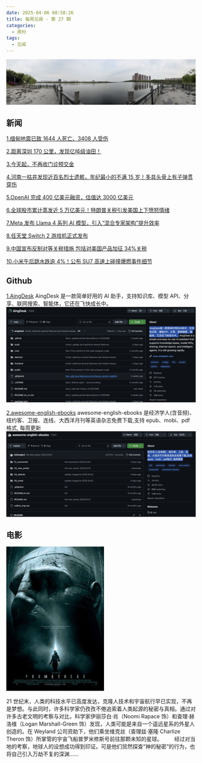 ```yaml
---
date: 2025-04-06 08:58:26
title: 每周见闻 - 第 27 期
categories:
  - 周刊
tags:
  - 见闻
---
```


![](/images/2025/WechatIMG246.jpg)

## 新闻

[1.缅甸地震已致 1644 人死亡、3408 人受伤](https://www.zaobao.com/realtime/world/story20250405-6123531)

[2.距离深圳 170 公里，发现亿吨级油田！](https://mp.weixin.qq.com/s/rYZYmVPFA8vOR8OVaZF9eg)

[3.今天起，不再收门诊预交金](https://mp.weixin.qq.com/s/oUF8gI7r3242UnWzdjPA5g)

[4.河南一枯井发现近百名烈士遗骸，年纪最小的不满 15 岁！多具头骨上有子弹贯穿伤](https://mp.weixin.qq.com/s/ddEJW8xjZw3lEmDRmwK8jg)

[5.OpenAI 完成 400 亿美元融资，估值达 3000 亿美元](https://tech.ifeng.com/c/8iBnjBmkkJP)

[6.全球股市累计蒸发近 5 万亿美元！特朗普关税引发美国上下愤怒情绪](https://mp.weixin.qq.com/s/fFVVGo6ypo-y6fQEBTMBKQ)

[7.Meta 发布 Llama 4 系列 AI 模型，引入“混合专家架构”提升效率](https://tech.ifeng.com/c/8iK4FzOtcUa)

[8.任天堂 Switch 2 游戏机正式发布](https://www.ithome.com/0/842/727.htm)

[9.中国宣布反制对等关税措施 包括对美国产品加征 34%关税](https://www.zaobao.com/realtime/china/story20250404-6119604)

[10.小米午后跳水跌逾 4%！公布 SU7 高速上碰撞爆燃事件细节](https://www.stcn.com/article/detail/1631785.html)

## Github

[1.AingDesk](https://github.com/aingdesk/AingDesk)
AingDesk 是一款简单好用的 AI 助手，支持知识库、模型 API、分享、联网搜索、智能体，它还在飞快成长中。
![AingDesk](/images/2025/WechatIMG244.jpg)

[2.awesome-english-ebooks](https://github.com/hehonghui/awesome-english-ebooks?tab=readme-ov-file)
awesome-english-ebooks 是经济学人(含音频)、纽约客、卫报、连线、大西洋月刊等英语杂志免费下载,支持 epub、mobi、pdf 格式, 每周更新
![awesome-english-ebooks](/images/2025/WechatIMG245.jpg)

## 电影

![普罗米修斯 (电影)](/images/2025/Prometheusposterfixed.jpg)

21 世纪末，人类的科技水平已高度发达，克隆人技术和宇宙航行早已实现，不再是梦想。与此同时，许多科学家仍孜孜不倦追索着人类起源的秘密与真相。通过对许多古老文明的考察与对比，科学家伊丽莎白·肖（Noomi Rapace 饰）和查理·赫洛维（Logan Marshall-Green 饰）发现，人类可能是来自一个遥远星系的外星人创造的。在 Weyland 公司资助下，他们乘坐维克丝（查理兹·塞隆 Charlize Theron 饰）所掌管的宇宙飞船普罗米修斯号前往那颗未知的星球。
　　经过对当地的考察，地球人的设想成功得到印证。可是他们贸然探查“神的秘密”的行为，也将自己引入万劫不复的深渊……
